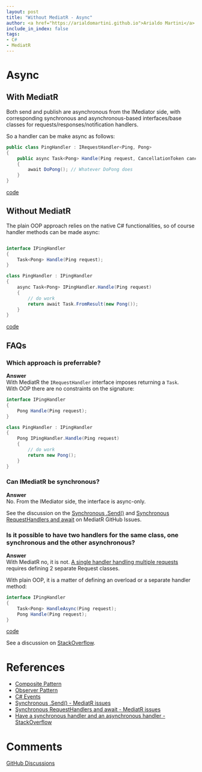 ```yaml
---
layout: post
title: "Without MediatR - Async"
author: <a href="https://arialdomartini.github.io">Arialdo Martini</a>
include_in_index: false
tags:
- C#
- MediatR
---
```

# Async
## With MediatR
Both send and publish are asynchronous from the IMediator side, with corresponding synchronous and asynchronous-based interfaces/base classes for requests/responses/notification handlers.

So a handler can be make async as follows:

```csharp
public class PingHandler : IRequestHandler<Ping, Pong>
{
    public async Task<Pong> Handle(Ping request, CancellationToken cancellationToken)
    {
        await DoPong(); // Whatever DoPong does
    }
}
```
[code](https://github.com/arialdomartini/without-mediatr/blob/master/src/WithoutMediatR/Async/With.cs)

## Without MediatR
The plain OOP approach relies on the native C# functionalities, so of course handler methods can be made async:

```csharp

interface IPingHandler
{
    Task<Pong> Handle(Ping request);
}

class PingHandler : IPingHandler
{
    async Task<Pong> IPingHandler.Handle(Ping request)
    {
        // do work
        return await Task.FromResult(new Pong());
    }
}
```
[code](https://github.com/arialdomartini/without-mediatr/blob/master/src/WithoutMediatR/Async/Without.cs)

## FAQs
### Which approach is preferrable?
**Answer**<br/>
With MediatR the `IRequestHandler` interface imposes returning a `Task`.<br/>
With OOP there are no constraints on the signature:

```csharp
interface IPingHandler
{
    Pong Handle(Ping request);
}

class PingHandler : IPingHandler
{
    Pong IPingHandler.Handle(Ping request)
    {
        // do work
        return new Pong();
    }
}
```



### Can IMediatR be synchronous?
**Answer**<br/>
No. From the IMediator side, the interface is async-only.

See the discussion on the [Synchronous .Send()][syncrhonous-send] and [Synchronous RequestHandlers and await][synchronous_request-handlers-and-await] on MediatR GitHub Issues.

### Is it possible to have two handlers for the same class, one synchronous and the other asynchronous?
**Answer**<br/>
With MediatR no, it is not. [A single handler handling multiple requests](without-mediatr-request-response-multiple-requests) requires defining 2 separate Request classes.

With plain OOP, it is a matter of defining an overload or a separate handler method:

```csharp
interface IPingHandler
{
    Task<Pong> HandleAsync(Ping request);
    Pong Handle(Ping request);
}
```
[code](https://github.com/arialdomartini/without-mediatr/tree/master/src/WithoutMediatR/Async/BothAsyncAndSync)

See a discussion on [StackOverflow][async-only].

# References
* [Composite Pattern][composite-pattern]
* [Observer Pattern][observer-pattern]
* [C# Events][events]
* [Synchronous .Send() - MediatR issues][syncrhonous-send]
* [Synchronous RequestHandlers and await - MediatR issues][synchronous_request-handlers-and-await]
* [Have a synchronous handler and an asynchronous handler - StackOverflow][async-only]

# Comments
[GitHub Discussions](https://github.com/arialdomartini/arialdomartini.github.io/discussions/7)

[composite-pattern]: https://en.wikipedia.org/wiki/Composite_pattern
[observer-pattern]: https://en.wikipedia.org/wiki/Observer_pattern
[events]: https://learn.microsoft.com/en-us/dotnet/csharp/programming-guide/events/
[async-only]: https://stackoverflow.com/questions/48007262/have-a-synchronous-handler-and-an-asynchronous-handler
[syncrhonous-send]: https://github.com/jbogard/MediatR/issues/170
[synchronous_request-handlers-and-await]: https://github.com/jbogard/MediatR/issues/267
